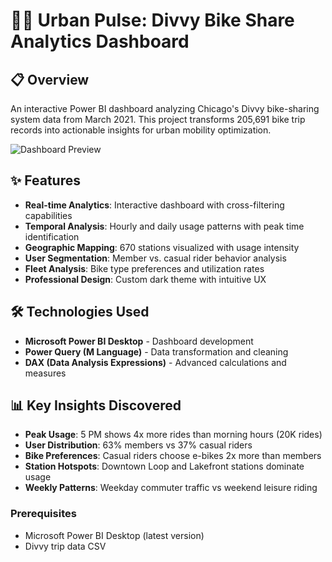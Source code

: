 # 🚴‍♂️ Urban Pulse: Divvy Bike Share Analytics Dashboard

## 📋 Overview
An interactive Power BI dashboard analyzing Chicago's Divvy bike-sharing system data from March 2021. This project transforms 205,691 bike trip records into actionable insights for urban mobility optimization.

![Dashboard Preview](images/dashboard-preview.png)

## ✨ Features
- **Real-time Analytics**: Interactive dashboard with cross-filtering capabilities
- **Temporal Analysis**: Hourly and daily usage patterns with peak time identification
- **Geographic Mapping**: 670 stations visualized with usage intensity
- **User Segmentation**: Member vs. casual rider behavior analysis
- **Fleet Analysis**: Bike type preferences and utilization rates
- **Professional Design**: Custom dark theme with intuitive UX

## 🛠️ Technologies Used
- **Microsoft Power BI Desktop** - Dashboard development
- **Power Query (M Language)** - Data transformation and cleaning
- **DAX (Data Analysis Expressions)** - Advanced calculations and measures

## 📊 Key Insights Discovered
- **Peak Usage**: 5 PM shows 4x more rides than morning hours (20K rides)
- **User Distribution**: 63% members vs 37% casual riders
- **Bike Preferences**: Casual riders choose e-bikes 2x more than members
- **Station Hotspots**: Downtown Loop and Lakefront stations dominate usage
- **Weekly Patterns**: Weekday commuter traffic vs weekend leisure riding


### Prerequisites
- Microsoft Power BI Desktop (latest version)
- Divvy trip data CSV
